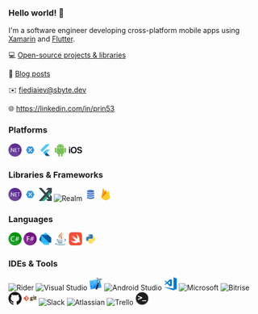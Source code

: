 ### Hello world! 👋
I'm a software engineer developing cross-platform mobile apps using [Xamarin](https://dotnet.microsoft.com/apps/xamarin/) and [Flutter](http://flutter.dev/).

💻 [Open-source projects & libraries](https://ref.sbyte.dev/github-sbytedev)

📕 [Blog posts](https://ref.sbyte.dev/medium-prin53)

✉️ <fiediaiev@sbyte.dev>

🌐 <a href="https://ref.sbyte.dev/linkedin-prin53">https://linkedin.com/in/prin53</a>

### Platforms
<p>
  <img alt=".Net" width="26px" src="https://raw.githubusercontent.com/github/explore/93d8a67084f94b2a444e510199a6e7622e5b09a3/topics/dotnet/dotnet.png" />
  <img alt="Xamarin" width="26px" src="https://raw.githubusercontent.com/github/explore/80688e429a7d4ef2fca1e82350fe8e3517d3494d/topics/xamarin/xamarin.png" />
  <img alt="Flutter" width="26px" src="https://raw.githubusercontent.com/github/explore/80688e429a7d4ef2fca1e82350fe8e3517d3494d/topics/flutter/flutter.png" />
  <img alt="Android" width="26px" src="https://raw.githubusercontent.com/github/explore/80688e429a7d4ef2fca1e82350fe8e3517d3494d/topics/android/android.png" />
  <img alt="iOS" width="26px" src="https://raw.githubusercontent.com/github/explore/80688e429a7d4ef2fca1e82350fe8e3517d3494d/topics/ios/ios.png" />
</p>

### Libraries & Frameworks
<p>
  <img alt=".Net" width="26px" src="https://raw.githubusercontent.com/github/explore/93d8a67084f94b2a444e510199a6e7622e5b09a3/topics/dotnet/dotnet.png" />
  <img alt="Xamarin.Froms" width="26px" src="https://raw.githubusercontent.com/github/explore/80688e429a7d4ef2fca1e82350fe8e3517d3494d/topics/xamarin/xamarin.png" />
  <img alt="MvvmCross" width="26px" src="https://raw.githubusercontent.com/github/explore/80688e429a7d4ef2fca1e82350fe8e3517d3494d/topics/mvvmcross/mvvmcross.png" />
  <img alt="Realm" width="26px" src="https://avatars1.githubusercontent.com/u/7575099" />
  <img alt="SQL" width="26px" src="https://raw.githubusercontent.com/github/explore/80688e429a7d4ef2fca1e82350fe8e3517d3494d/topics/sql/sql.png" />
  <img alt="Firebase" width="26px" src="https://raw.githubusercontent.com/github/explore/80688e429a7d4ef2fca1e82350fe8e3517d3494d/topics/firebase/firebase.png" />
</p>

### Languages
<p>
  <img alt="C#" width="26px" src="https://raw.githubusercontent.com/github/explore/80688e429a7d4ef2fca1e82350fe8e3517d3494d/topics/csharp/csharp.png" />
  <img alt="F#" width="26px" src="https://raw.githubusercontent.com/github/explore/80688e429a7d4ef2fca1e82350fe8e3517d3494d/topics/fsharp/fsharp.png" />
  <img alt="Dart" width="26px" src="https://raw.githubusercontent.com/github/explore/80688e429a7d4ef2fca1e82350fe8e3517d3494d/topics/dart/dart.png" />
  <img alt="Java" width="26px" src="https://raw.githubusercontent.com/github/explore/80688e429a7d4ef2fca1e82350fe8e3517d3494d/topics/java/java.png" />
  <img alt="Swift" width="26px" src="https://raw.githubusercontent.com/github/explore/80688e429a7d4ef2fca1e82350fe8e3517d3494d/topics/swift/swift.png" />
  <img alt="Python" width="26px" src="https://raw.githubusercontent.com/github/explore/80688e429a7d4ef2fca1e82350fe8e3517d3494d/topics/python/python.png" />
</p>

### IDEs & Tools
<p>
  <img alt="Rider" width="26px" src="https://resources.jetbrains.com/storage/products/rider/img/meta/rider_logo_300x300.png" />
  <img alt="Visual Studio" width="26px" src="https://avatars1.githubusercontent.com/in/2406?s=200&v=4" />
  <img alt="Xcode" width="26px" src="https://raw.githubusercontent.com/github/explore/80688e429a7d4ef2fca1e82350fe8e3517d3494d/topics/xcode/xcode.png" />
  <img alt="Android Studio" width="26px" src="https://upload.wikimedia.org/wikipedia/commons/thumb/3/34/Android_Studio_icon.svg/1024px-Android_Studio_icon.svg.png" />
  <img alt="Visual Studio Code" width="26px" src="https://raw.githubusercontent.com/github/explore/93d8a67084f94b2a444e510199a6e7622e5b09a3/topics/visual-studio-code/visual-studio-code.png"   />
  <img alt="Microsoft" width="26px" src="https://avatars0.githubusercontent.com/u/6154722?s=200&v=4" />
  <img alt="Bitrise" width="26px" src="https://avatars3.githubusercontent.com/u/7174390?s=200&v=4" />
  <img alt="GitHub" width="26px" src="https://raw.githubusercontent.com/github/explore/78df643247d429f6cc873026c0622819ad797942/topics/github/github.png" />
  <img alt="Git" width="26px" src="https://raw.githubusercontent.com/github/explore/80688e429a7d4ef2fca1e82350fe8e3517d3494d/topics/git/git.png" />
  <img alt="Slack" width="26px" src="https://avatars2.githubusercontent.com/u/6911160?s=200&v=4" />
  <img alt="Atlassian" width="26px" src="https://avatars1.githubusercontent.com/u/168166?s=200&v=4" />
  <img alt="Trello" width="26px" src="https://avatars1.githubusercontent.com/u/6181431?s=200&v=4" />
  <img alt="Terminal" width="26px" src="https://raw.githubusercontent.com/github/explore/80688e429a7d4ef2fca1e82350fe8e3517d3494d/topics/terminal/terminal.png" />
</p>
